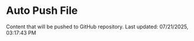 # Auto Push File

Content that will be pushed to GitHub repository.
Last updated: 07/21/2025, 03:17:43 PM